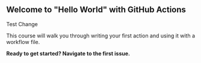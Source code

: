 ## Welcome to "Hello World" with GitHub Actions
Test Change

This course will walk you through writing your first action and using it with a workflow file. 

**Ready to get started? Navigate to the first issue.**
